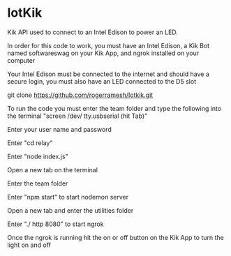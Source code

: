 # IotKik
Kik API used to connect to an Intel Edison to power an LED.

In order for this code to work, you must have an Intel Edison, a Kik Bot named softwareswag on your Kik App, and ngrok installed on your computer

Your Intel Edison must be connected to the internet and should have a secure login, you must also have an LED connected to the D5 slot

git clone https://github.com/rogerramesh/Iotkik.git


To run the code you must enter the team folder and type the following into the terminal "screen /dev/ tty.usbserial (hit Tab)"

Enter your user name and password

Enter "cd relay"

Enter "node index.js"

Open a new tab on the terminal 

Enter the team folder

Enter "npm start" to start nodemon server


Open a new tab and enter the utilities folder

Enter "./ http 8080" to start ngrok

Once the ngrok is running hit the on or off button on the Kik App to turn the light on and off


